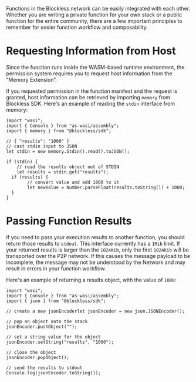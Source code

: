 Functions in the Blockless network can be easily integrated with each other. Whether you are writing a private function for your own stack or a public function for the entire community, there are a few important principles to remember for easier function workflow and composability.

# **Requesting Information from Host**

Since the function runs inside the WASM-based runtime environment, the permission system requires you to request host information from the “Memory Extension”.

If you requested permission in the function manifest and the request is granted, host information can be retrieved by importing `memory` from Blockless SDK. Here's an example of reading the `stdin` interface from memory:

```tsx
import "wasi";
import { Console } from "as-wasi/assembly";
import { memory } from "@blockless/sdk";

// { "results": "1000" }
// cast stdin input to JSON
let stdin = new memory.Stdin().read().toJSON();

if (stdin) {
	// read the results object out of STDIN
	let results = stdin.get("results");
  if (results) {
		// convert value and add 1000 to it
		let newValue = Number.parseFloat(results.toString()) + 1000;
  }
}
```

# **Passing Function Results**

If you need to pass your execution results to another function, you should return those results to `stdout`. This interface currently has a `1Mib` limit. If your returned results is larger than the `1024Kib`, only the first `1024Kib` will be transported over the P2P network. If this causes the message payload to be incomplete, the message may not be understood by the Network and may result in errors in your function workflow.

Here's an example of returning a results object, with the value of `1000`:

```tsx
import "wasi";
import { Console } from "as-wasi/assembly";
import { json } from "@blockless/sdk";

// create a new jsonEncoderlet jsonEncoder = new json.JSONEncoder();

// pop an object onto the stack
jsonEncoder.pushObject("");

// set a string value for the object
jsonEncoder.setString("results", "1000");

// close the object
jsonEncoder.popObject();

// send the results to stdout
Console.log(jsonEncoder.toString());
```